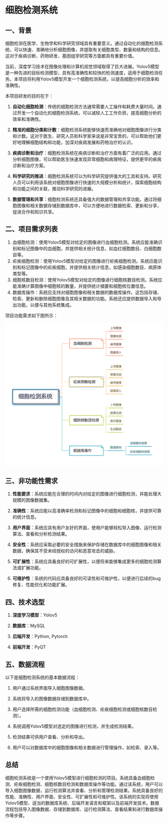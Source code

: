 # 细胞检测系统

## 一、背景

细胞检测在医学、生物学和科学研究领域具有重要意义。通过自动化的细胞检测系统，可以快速、准确地分析细胞图像，并提取有关细胞类型、数量和结构的信息。这对于疾病诊断、药物研发、基因组学研究等方面都具有重要价值。

当前，深度学习技术在图像处理和计算机视觉领域取得了巨大进展。Yolov5模型是一种先进的目标检测模型，具有高准确性和较快的检测速度，适用于细胞检测任务。本项目将利用Yolov5模型开发一个细胞检测系统，以提高细胞分析的效率和准确性。

本项目研发的目的在于：

1. **自动化细胞检测**：传统的细胞检测方法通常需要人工操作和耗费大量时间。通过开发一个自动化的细胞检测系统，可以减轻人工工作负担，提高细胞分析的效率和准确性。

2. **精准的细胞分类和计数**：细胞检测系统能够快速而准确地对细胞图像进行分类和计数。这对于医生、研究人员和科学家来说是非常宝贵的，可以帮助他们更好地理解细胞结构和功能，加深对疾病发展和药物治疗的认识。

3. **疾病诊断和治疗**：细胞检测系统在疾病诊断和治疗方面有着广泛的应用。通过分析细胞图像，可以帮助医生快速发现异常细胞和病理特征，提供更早的疾病诊断和治疗方案。

4. **科学研究的推进**：细胞检测系统可以为科学研究提供强大的工具和支持。研究人员可以利用该系统对细胞图像进行快速的大规模分析和统计，探索细胞结构和功能之间的关联，推动科学研究的进展。

5. **数据管理和共享**：细胞检测系统还具备强大的数据管理和共享功能。通过将细胞图像和相关数据存储到数据库中，可以方便地进行数据检索、更新和分享，促进合作和知识共享。

## 二、项目需求列表

1. 血细胞检测：使用Yolov5模型对给定的图像进行血细胞检测。系统应能准确识别和标记图像中的血细胞，并提供相关统计信息，如血红细胞数目、白细胞数目等。
2. 疟疾细胞检测：使用Yolov5模型对给定的图像进行疟疾细胞检测。系统应能识别和标记图像中的疟疾细胞，并提供相关统计信息，如感染细胞数目、病原体类型等。
3. 细胞核数目检测：使用Yolov5模型对给定的图像进行细胞核数目检测。系统应能准确计算图像中细胞核的数量，并提供统计摘要和细胞核位置信息。
4. 数据库操作：系统应支持对细胞图像和相关数据的数据库操作。这包括存储、检索、更新和删除细胞图像及其相关数据的功能。系统还应提供数据导入和导出功能，以便与其他系统集成。

项目功能需求如下图所示：

![](static/细胞检测系统.png)

## 三、非功能性需求

1. **性能要求**：系统应能在合理的时间内对给定的图像进行细胞检测，并能处理大规模的图像数据集。

2. **准确性**：系统应能以高准确率检测和标记图像中的细胞和细胞核，并提供可靠的统计信息。

3. **用户界面**：系统应具有用户友好的界面，使用户能够轻松导入图像、运行检测算法、查看和分析检测结果。

4. **安全性**：系统应采取必要的安全措施来保护存储在数据库中的细胞图像和相关数据，确保其不受未经授权的访问和恶意攻击的威胁。

5. **可扩展性**：系统应具备良好的可扩展性，以便将来能够集成更多的细胞检测算法或扩展功能。

6. **可维护性**：系统的代码应具备良好的可读性和可维护性，以便进行后续的bug修复、性能优化和功能扩展。

## 四、技术选型

1. **深度学习模型**：Yolov5

2. **数据库**：MySQL

3. **后端开发**：Python, Pytorch

4. **前端开发**：PyQT

## 五、数据流程

以下是细胞检测系统的基本数据流程：

1. 用户通过系统界面导入细胞图像数据。

2. 系统将导入的图像数据存储到数据库中。

3. 用户选择所需的细胞检测功能（血细胞检测、疟疾细胞检测或细胞核数目检测）。

4. 系统调用Yolov5模型对选定的图像进行检测，并生成检测结果。

5. 检测结果可供用户查看、分析和导出。

6. 用户可以对数据库中的细胞图像和相关数据进行管理操作，如检索、录入等。

## 总结

细胞检测系统是一个使用Yolov5模型进行细胞检测的项目。系统具备血细胞检测、疟疾细胞检测、细胞核数目检测和数据库操作等功能。通过该系统，用户可以导入细胞图像数据，运行检测算法并查看、分析和管理检测结果。系统具备良好的性能、准确性、用户界面、安全性、可扩展性和可维护性。该系统的实现将使用Yolov5模型、适当的数据库系统、后端开发语言和框架以及前端开发技术。数据流程包括导入图像数据、存储到数据库、运行检测算法、查看结果和进行数据库操作等步骤。
